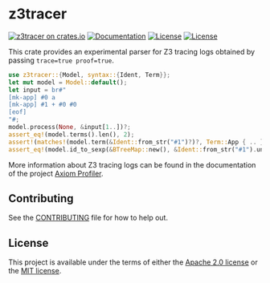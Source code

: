 # z3tracer

[![z3tracer on crates.io](https://img.shields.io/crates/v/z3tracer)](https://crates.io/crates/z3tracer)
[![Documentation](https://docs.rs/z3tracer/badge.svg)](https://docs.rs/z3tracer/)
[![License](https://img.shields.io/badge/license-Apache-green.svg)](../LICENSE-APACHE)
[![License](https://img.shields.io/badge/license-MIT-green.svg)](../LICENSE-MIT)

This crate provides an experimental parser for Z3 tracing logs obtained by passing
`trace=true proof=true`.

```rust
use z3tracer::{Model, syntax::{Ident, Term}};
let mut model = Model::default();
let input = br#"
[mk-app] #0 a
[mk-app] #1 + #0 #0
[eof]
"#;
model.process(None, &input[1..])?;
assert_eq!(model.terms().len(), 2);
assert!(matches!(model.term(&Ident::from_str("#1")?)?, Term::App { .. }));
assert_eq!(model.id_to_sexp(&BTreeMap::new(), &Ident::from_str("#1").unwrap()).unwrap(), "(+ a a)");
```

More information about Z3 tracing logs can be found in the documentation of the
project [Axiom Profiler](https://github.com/viperproject/axiom-profiler).

## Contributing

See the [CONTRIBUTING](../CONTRIBUTING.md) file for how to help out.

## License

This project is available under the terms of either the [Apache 2.0 license](../LICENSE-APACHE) or the [MIT
license](../LICENSE-MIT).

<!--
README.md is generated from README.tpl by cargo readme. To regenerate:

cargo install cargo-readme
cargo readme | sed -e 's/\[`/`/g; s/`\]/`/g;' > README.md
-->
